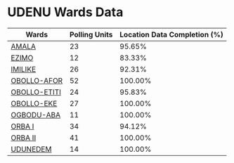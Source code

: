 
# UDENU Wards Data

| Wards | Polling Units | Location Data Completion (%) |
| ---- | ----- | ------- |
| [AMALA](./wards/3189-amala) | 23 | 95.65% |
| [EZIMO](./wards/3190-ezimo) | 12 | 83.33% |
| [IMILIKE](./wards/3191-imilike) | 26 | 92.31% |
| [OBOLLO-AFOR](./wards/3192-obollo-afor) | 52 | 100.00% |
| [OBOLLO-ETITI](./wards/3193-obollo-etiti) | 24 | 95.83% |
| [OBOLLO-EKE](./wards/3194-obollo-eke) | 27 | 100.00% |
| [OGBODU-ABA](./wards/3195-ogbodu-aba) | 11 | 100.00% |
| [ORBA I](./wards/3196-orba-i) | 34 | 94.12% |
| [ORBA II](./wards/3197-orba-ii) | 41 | 100.00% |
| [UDUNEDEM](./wards/3198-udunedem) | 14 | 100.00% |




